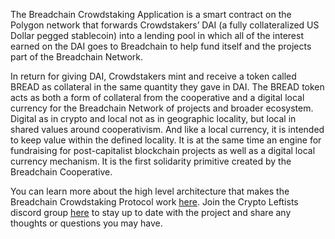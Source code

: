 The Breadchain Crowdstaking Application is a smart contract on the Polygon network that forwards Crowdstakers’ DAI (a fully collateralized US Dollar pegged stablecoin) into a lending pool in which all of the interest earned on the DAI goes to Breadchain to help fund itself and the projects part of the Breadchain Network.

In return for giving DAI, Crowdstakers mint and receive a token called BREAD as collateral in the same quantity they gave in DAI. The BREAD token acts as both a form of collateral from the cooperative and a digital local currency for the Breadchain Network of projects and broader ecosystem. Digital as in crypto and local not as in geographic locality, but local in shared values around cooperativism. And like a local currency, it is intended to keep value within the defined locality. It is at the same time an engine for fundraising for post-capitalist blockchain projects as well as a digital local currency mechanism. It is the first solidarity primitive created by the Breadchain Cooperative.

You can learn more about the high level architecture that makes the Breadchain Crowdstaking Protocol work [here](https://breadchain.mirror.xyz/nwQx4CqPAcwZ5zSNB2_K25N1quOF1NGcKaYcS3S33CA). Join the Crypto Leftists discord group [here](https://discord.gg/ezt7JDjUSW) to stay up to date with the project and share any thoughts or questions you may have.
